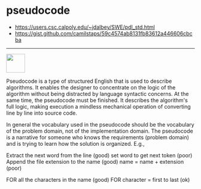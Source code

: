 # pseudocode

<style>@import url("//readme.codeadam.ca/readme.css");</style>

<ul>
    <li><a href="https://users.csc.calpoly.edu/~jdalbey/SWE/pdl_std.html">https://users.csc.calpoly.edu/~jdalbey/SWE/pdl_std.html</a></li>
    <li><a href="https://gist.github.com/camilstaps/59c4574ab8131fb83612a446606cbcba">https://gist.github.com/camilstaps/59c4574ab8131fb83612a446606cbcba</a></li>
</ul>

<hr>

<a href="https://codeadam.ca">
<img src="https://codeadam.ca/images/code-block.png" width="50">
</a>

Pseudocode is a type of structured English that is used to describe algorithms. It enables the designer to concentrate on the logic of the algorithm without being distracted by language syntactic concerns.  At the same time, the pseudocode must be finished.  It describes the algorithm's full logic, making execution a mindless mechanical operation of converting line by line into source code.

In general the vocabulary used in the pseudocode should be the vocabulary of the problem domain, not of the implementation domain.  The pseudocode is a narrative for someone who knows the requirements (problem domain) and is trying to learn how the solution is organized.  E.g.,

Extract the next word from the line (good)
set word to get next token (poor)
Append the file extension to the name (good)
name = name + extension (poor)

FOR all the characters in the name (good)
FOR character = first to last (ok)
